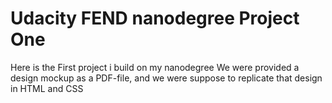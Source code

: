 # Udacity FEND nanodegree Project One
Here is the First project i build on my nanodegree
We were provided a design mockup as a PDF-file, and we were suppose to replicate that design in HTML and CSS
 
